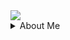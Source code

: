 <img src="https://capsule-render.vercel.app/api?&color=#0000000&height=20&section=header&text=Jihye Kim&fontSize=60px" />

<details>
<summary>About Me</summary>
Instagram
</summary>

<span>
  <a href="www.instagram.com/wisdomismysoulheaven">
    <img src="https://img.shields.io/badge/Instagram-ff69b4?style=plastic&logo=Instagram&logoColor=white"/>
  </a>
</span>

